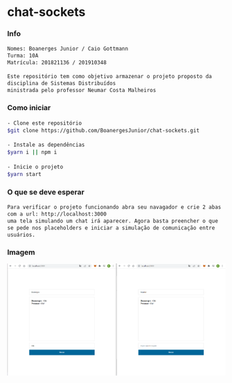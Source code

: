 # chat-sockets

### Info

```
Nomes: Boanerges Junior / Caio Gottmann
Turma: 10A
Matrícula: 201821136 / 201910348

Este repositório tem como objetivo armazenar o projeto proposto da disciplina de Sistemas Distribuídos
ministrada pelo professor Neumar Costa Malheiros
```

### Como iniciar

```bash
- Clone este repositório
$git clone https://github.com/BoanergesJunior/chat-sockets.git

- Instale as dependências
$yarn i || npm i

- Inicie o projeto
$yarn start
```

### O que se deve esperar

```
Para verificar o projeto funcionando abra seu navagador e crie 2 abas com a url: http://localhost:3000
uma tela simulando um chat irá aparecer. Agora basta preencher o que se pede nos placeholders e iniciar a simulação de comunicação entre usuários.
```

### Imagem

<img src="assets/example.png">
